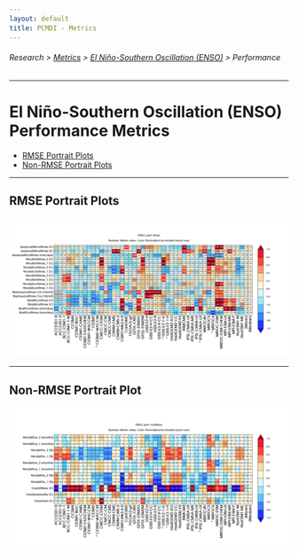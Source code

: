 ```yaml
---
layout: default
title: PCMDI - Metrics
---
```

###### Research > [Metrics][Metrics] > [El Niño-Southern Oscillation (ENSO)][description_enso] > Performance
---

# El Niño-Southern Oscillation (ENSO) Performance Metrics
- [RMSE Portrait Plots](#rmse)
- [Non-RMSE Portrait Plots](#nonrmse)

---

## <a name="rmse"></a>RMSE Portrait Plots
<img src="ENSO_perf_cmip_5and6_Rmse_PP_SidebySide_annotated.png">

---
## <a name="nonrmse"></a> Non-RMSE Portrait Plot
<img src="ENSO_perf_cmip_5and6_nonRmse_PP_SidebySide_annotated.png">



[Metrics]:{{site.baseurl}}/research/metrics/index.html
[description_enso]: {{site.baseurl}}/research/metrics/plot_description_enso.html
[rmse]: {{site.baseurl}}/research/metrics/enso/ENSO_perf_cmip_5and6_Rmse_PP_SidebySide_annotated.png
[nonrmse]: {{site.baseurl}}/research/metrics/enso/ENSO_perf_cmip_5and6_nonRmse_PP_SidebySide_annotated.png

